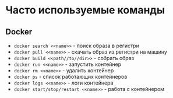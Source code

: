 # Часто используемые команды

## Docker

* `docker search <<name>>` - поиск образа в регистри
* `docker pull <<name>>` - скачать образ из регистри на машину
* `docker build <<path//to//dir>>` - собрать образ
* `docker run <<name>>` - запустить контейнер
* `docker rm <<name>>` - удалить контейнер
* `docker ps` - список работающих контейнеров
* `docker logs <<name>>` - логи контейнера
* `docker start/stop/restart <<name>>` - работа с контейнером
